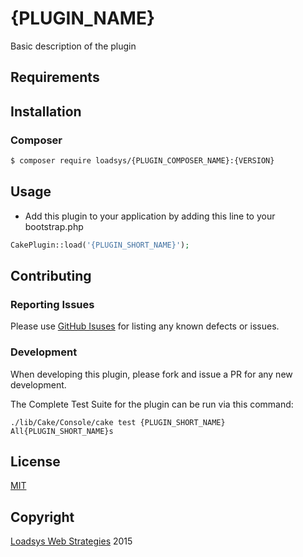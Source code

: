 # {PLUGIN_NAME}

<!--
[![Latest Version](https://img.shields.io/github/release/loadsys/{PLUGIN_NAME}.svg?style=flat-square)](https://github.com/loadsys/{PLUGIN_NAME}/releases)
[![Software License](https://img.shields.io/badge/license-MIT-brightgreen.svg?style=flat-square)](LICENSE.md)
[![Build Status](https://travis-ci.org/loadsys/{PLUGIN_NAME}.svg?branch=master&style=flat-square)](https://travis-ci.org/loadsys/CakePHP-SocialLinks)
[![Coverage Status](https://coveralls.io/repos/loadsys/{PLUGIN_NAME}/badge.svg)](https://coveralls.io/r/loadsys/{PLUGIN_NAME})
[![Total Downloads](https://img.shields.io/packagist/dt/loadsys/{PLUGIN_COMPOSER_NAME}.svg?style=flat-square)](https://packagist.org/packages/loadsys/{PLUGIN_COMPOSER_NAME})
-->

Basic description of the plugin

## Requirements

## Installation

### Composer

````bash
$ composer require loadsys/{PLUGIN_COMPOSER_NAME}:{VERSION}
````

## Usage

* Add this plugin to your application by adding this line to your bootstrap.php

````php
CakePlugin::load('{PLUGIN_SHORT_NAME}');
````

## Contributing

### Reporting Issues

Please use [GitHub Isuses](https://github.com/loadsys/{PLUGIN_NAME}/issues) for listing any known defects or issues.

### Development

When developing this plugin, please fork and issue a PR for any new development.

The Complete Test Suite for the plugin can be run via this command:

`./lib/Cake/Console/cake test {PLUGIN_SHORT_NAME} All{PLUGIN_SHORT_NAME}s`

## License

[MIT](https://github.com/loadsys/{PLUGIN_NAME}/blob/master/LICENSE.md)


## Copyright

[Loadsys Web Strategies](http://www.loadsys.com) 2015
